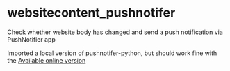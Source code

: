 # websitecontent_pushnotifer
Check whether website body has changed and send a push notification via PushNotifier app

Imported a local version of pushnotifer-python, but should work fine with the [Available online version](https://github.com/tomg404/pushnotifier-python)

